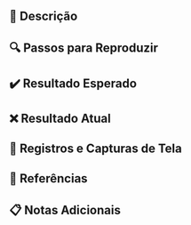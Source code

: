 ## 📝 Descrição

<!-- Descreva o problema ou sugestão de forma detalhada. Explique o contexto, o impacto e qualquer outra informação relevante. -->

## 🔍 Passos para Reproduzir

<!-- Descreva os passos necessários para reproduzir o problema. Inclua detalhes sobre o ambiente de teste, comandos específicos e qualquer outra informação relevante. -->

## ✔️ Resultado Esperado

<!-- Descreva o que você esperava que acontecesse ao seguir os passos acima. -->

## ❌ Resultado Atual

<!-- Descreva o que realmente acontece ao seguir os passos acima. -->

## 📸 Registros e Capturas de Tela

<!-- Cole todos os registros relevantes, se possível utilize blocos de código para formatar as saídas do console, logs e código. -->

## 🔗 Referências

<!-- Adicione links para quaisquer issues, PRs ou documentos relevantes. -->

## 📋 Notas Adicionais

<!-- Adicione qualquer outra informação que você ache relevante para a issue. -->
